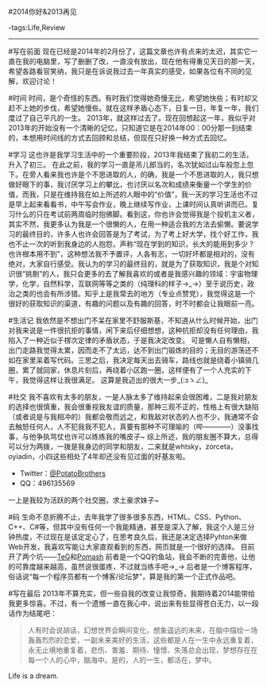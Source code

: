 #2014你好&2013再见

-tags:Life,Review

----

#写在前面
现在已经是2014年的2月份了，这篇文章也许有点来的太迟，其实它一直在我的电脑里，写了删删了改，一直没有放出，现在他有得重见天日的那一天，希望各路看官笑纳，我只是在诉说我过去一年真实的感受，如果各位有不同的见解，欢迎讨论！

#时间
时间，是个奇怪的东西。有时我们觉得她奇慢无比，希望她快些；有时却又赶不上她的步伐，希望她慢些。就在这样矛盾心态下，日复一日，年复一年，我们度过了自己平凡的一生。
2013年，就这样过去了。现在回想起这一年，我似乎对2013年的开始没有一个清晰的记忆，只知道它是在2014年00：00分那一刻结束的，本想用时间线的方式去回顾和总结，但现在只好换一种方式去回忆。

#学习
这也许是我学习生活中的一个重要阶段，2013年我结束了我初二的生活，升入了初三。
在此之前，我的学习一直是吊儿郎当的，名次犹如过山车般忽上忽下。在旁人看来我也许是个不思进取的人，的确，我是一个不思进取的人，我只想做好眼下的事，我讨厌学习上的攀比，也讨厌以名次和成绩来衡量一个学生的价值，而我，只是在维持我在如上所述的人眼中的“价值”，我一天的学习生活也不过是早上起来看看书，中午写会作业，晚上继续写作业，上课时间认真听讲而已。复习什么的只在考试前两周临时抱佛脚。看到这，你也许会觉得我是个投机主义者，其实不然，我更多认为我是一个很懒的人，在用一种适合我的方法去偷懒。要说学习的最终目的，许多人也许会回答是为了考试，为了考上好大学，找个好工作，我也不止一次的听到我身边的人抱怨，声称“现在学到的知识，长大的能用到多少？也许根本用不到”，这种想法我不予置评，人各有志，一切好坏都是相对的，没有绝对，大家自行感受。我认为的学习的最终目的，就是为了获取知识，我是个对知识很“挑剔”的人，我只会更多的去了解我喜欢的或者是我感兴趣的领域：宇宙物理学，化学，自然科学，互联网等等之类的（纯理科的样子→_→）至于说历史，政治之类的也会有所涉猎。知乎上是我常去的地方（专业点赞党），我觉得这是一个很好的获取知识的渠道，有趣的问题以及有趣的回答，时不时都会让我眼前一亮。

#生活记
我依然是不想出门不呆在家里不舒服斯基，不知道从什么时候开始，出门对我来说是一件很抗拒的事情，闲下来后仔细想想，这种抗拒却没有任何理由，我陷入了一种近似于楞次定律的矛盾状态，于是我决定改变。
可是懒人自有懒相，出门走路我觉得太累，因而走不了太远，达不到出门锻炼的目的；无目的游荡还不如在家里呆着写代码。三思之后，我决定每天出去骑车，路线也就是绕着小镇骑几圈，累了就回家，休息片刻后，再绕着小区跑一圈，这样便有了一个人充实的下午，我觉得这样让我很满足。
这算是我迈出的很大一步_(:зゝ∠)_

#社交
我不喜欢有太多的朋友，一是人脉太多了维持起来会很困难，二是我对朋友的选择也很慎重，我会很重视我友谊的质量，那种三观不正的，性格上有很大缺陷（或者说是与我相冲的）我都会敬而远之，和我敌对状态的人也不少，我通常不会去触怒任何人，人不犯我我不犯人，真要有那种不可理喻的（哔————）没事找事，与他争执骂仗也许可以练练我的嘴皮子~
综上所述，我的朋友圈不算大，总得可以分为两拨，一拨是我身边的同学和朋友，二来就是whtsky，zorceta，oyiadin，小四这些相处了4年却还没有见过面的好基友啦。

* Twitter：[@PotatoBrothers](https://twitter.com/PotatoBrothers)
* QQ：496135569

一上是我较为活跃的两个社交圈，求土豪求妹子~

#码
生命不息折腾不止，去年我学了很多很多东西，HTML、CSS、Python、C++、C#等，但其中没有任何一个我能精通，甚至是深入了解，我这个人是三分钟热度，不过现在是该定定心了，在思考良久后，我还是决定选择Pyhton来做Web开发，我喜欢写能让大家直观看到的东西，网页就是一个很好的选择。
目前开了两个坑——[TeG](https://github.com/JmPotato/TeG)和[Pomash](https://github.com/JmPotato/Pomash)
前者是一个QQ钓鱼站，我会不断的完善他，让他的可靠度越来越高，虽然说很蛋疼，不过就当练手吧→_→
后者是一个博客程序，俗话说“每一个程序员都有一个博客/论坛梦”，算是我的第一个正式作品吧。

#写在最后
2013年不算充实，但一些自我的改变让我惊奇，我期待着2014能带给我更多惊喜。不过，有一个遗憾一直在我心中，说出来有些显得苍白无力，以一段话作为结尾吧：
>人有时会说胡话，幻想世界会瞬间变化，想象遥远的未来，在脑中描绘一场轰轰烈烈的恋爱，一副未来美好的生活，这些都是人在一生中永远重复着，永无止境地重复着，悲伤、害羞、期待、憧憬、失落总会出现，梦想存在在每一个人的心中，脑海中。是的，人的一生，都活在，梦中。

Life is a dream.
